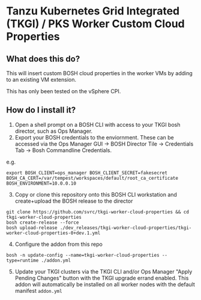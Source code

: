 # Tanzu Kubernetes Grid Integrated (TKGI) / PKS Worker Custom Cloud Properties

## What does this do?

This will insert custom BOSH cloud properties in the worker VMs by adding to an existing VM extension.

This has only been tested on the vSphere CPI.

## How do I install it?

1. Open a shell prompt on a BOSH CLI with access to your TKGI bosh director, such as Ops Manager.
2. Export your BOSH credentials to the enviornment.  These can be accessed via the Ops Manager GUI -> BOSH Director Tile -> Credentials Tab -> Bosh Commandline Credentials.    

e.g.
```
export BOSH_CLIENT=ops_manager BOSH_CLIENT_SECRET=fakesecret BOSH_CA_CERT=/var/tempest/workspaces/default/root_ca_certificate  BOSH_ENVIRONMENT=10.0.0.10
```
3. Copy or clone this repository onto this BOSH CLI workstation and create+upload the BOSH release to the director

```
git clone https://github.com/svrc/tkgi-worker-cloud-properties && cd tkgi-worker-cloud-properties
bosh create-release --force
bosh upload-release ./dev_releases/tkgi-worker-cloud-properties/tkgi-worker-cloud-properties-0+dev.1.yml 

```
4. Configure the addon from this repo
```
bosh -n update-config --name=tkgi-worker-cloud-properties --type=runtime ./addon.yml
```
5. Update your TKGI clusters via the TKGI CLI and/or Ops Manager "Apply Pending Changes" button with the TKGI upgrade errand enabled.  This addon will automatically be installed on all worker nodes with the default manifest `addon.yml`




